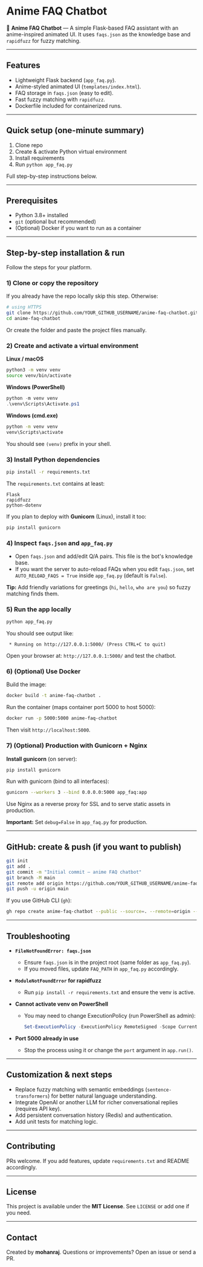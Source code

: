 # Anime FAQ Chatbot

🌸 **Anime FAQ Chatbot** — A simple Flask-based FAQ assistant with an anime-inspired animated UI. It uses `faqs.json` as the knowledge base and `rapidfuzz` for fuzzy matching.

---

## Features

* Lightweight Flask backend (`app_faq.py`).
* Anime-styled animated UI (`templates/index.html`).
* FAQ storage in `faqs.json` (easy to edit).
* Fast fuzzy matching with `rapidfuzz`.
* Dockerfile included for containerized runs.

---

## Quick setup (one-minute summary)

1. Clone repo
2. Create & activate Python virtual environment
3. Install requirements
4. Run `python app_faq.py`

Full step-by-step instructions below.

---

## Prerequisites

* Python 3.8+ installed
* `git` (optional but recommended)
* (Optional) Docker if you want to run as a container

---

## Step-by-step installation & run

Follow the steps for your platform.

### 1) Clone or copy the repository

If you already have the repo locally skip this step. Otherwise:

```bash
# using HTTPS
git clone https://github.com/YOUR_GITHUB_USERNAME/anime-faq-chatbot.git
cd anime-faq-chatbot
```

Or create the folder and paste the project files manually.

### 2) Create and activate a virtual environment

**Linux / macOS**

```bash
python3 -m venv venv
source venv/bin/activate
```

**Windows (PowerShell)**

```powershell
python -m venv venv
.\venv\Scripts\Activate.ps1
```

**Windows (cmd.exe)**

```cmd
python -m venv venv
venv\Scripts\activate
```

You should see `(venv)` prefix in your shell.

### 3) Install Python dependencies

```bash
pip install -r requirements.txt
```

The `requirements.txt` contains at least:

```
Flask
rapidfuzz
python-dotenv
```

If you plan to deploy with **Gunicorn** (Linux), install it too:

```bash
pip install gunicorn
```

### 4) Inspect `faqs.json` and `app_faq.py`

* Open `faqs.json` and add/edit Q/A pairs. This file is the bot's knowledge base.
* If you want the server to auto-reload FAQs when you edit `faqs.json`, set `AUTO_RELOAD_FAQS = True` inside `app_faq.py` (default is `False`).

**Tip:** Add friendly variations for greetings (`hi`, `hello`, `who are you`) so fuzzy matching finds them.

### 5) Run the app locally

```bash
python app_faq.py
```

You should see output like:

```
 * Running on http://127.0.0.1:5000/ (Press CTRL+C to quit)
```

Open your browser at: `http://127.0.0.1:5000/` and test the chatbot.

### 6) (Optional) Use Docker

Build the image:

```bash
docker build -t anime-faq-chatbot .
```

Run the container (maps container port 5000 to host 5000):

```bash
docker run -p 5000:5000 anime-faq-chatbot
```

Then visit `http://localhost:5000`.

### 7) (Optional) Production with Gunicorn + Nginx

**Install gunicorn** (on server):

```bash
pip install gunicorn
```

Run with gunicorn (bind to all interfaces):

```bash
gunicorn --workers 3 --bind 0.0.0.0:5000 app_faq:app
```

Use Nginx as a reverse proxy for SSL and to serve static assets in production.

**Important:** Set `debug=False` in `app_faq.py` for production.

---

## GitHub: create & push (if you want to publish)

```bash
git init
git add .
git commit -m "Initial commit — anime FAQ chatbot"
git branch -M main
git remote add origin https://github.com/YOUR_GITHUB_USERNAME/anime-faq-chatbot.git
git push -u origin main
```

If you use GitHub CLI (`gh`):

```bash
gh repo create anime-faq-chatbot --public --source=. --remote=origin --push
```

---

## Troubleshooting

* **`FileNotFoundError: faqs.json`**

  * Ensure `faqs.json` is in the project root (same folder as `app_faq.py`).
  * If you moved files, update `FAQ_PATH` in `app_faq.py` accordingly.

* **`ModuleNotFoundError` for rapidfuzz**

  * Run `pip install -r requirements.txt` and ensure the venv is active.

* **Cannot activate venv on PowerShell**

  * You may need to change ExecutionPolicy (run PowerShell as admin):

    ```powershell
    Set-ExecutionPolicy -ExecutionPolicy RemoteSigned -Scope CurrentUser
    ```

* **Port 5000 already in use**

  * Stop the process using it or change the `port` argument in `app.run()`.

---

## Customization & next steps

* Replace fuzzy matching with semantic embeddings (`sentence-transformers`) for better natural language understanding.
* Integrate OpenAI or another LLM for richer conversational replies (requires API key).
* Add persistent conversation history (Redis) and authentication.
* Add unit tests for matching logic.

---

## Contributing

PRs welcome. If you add features, update `requirements.txt` and README accordingly.

---

## License

This project is available under the **MIT License**. See `LICENSE` or add one if you need.

---

## Contact

Created by **mohanraj**. Questions or improvements? Open an issue or send a PR.
